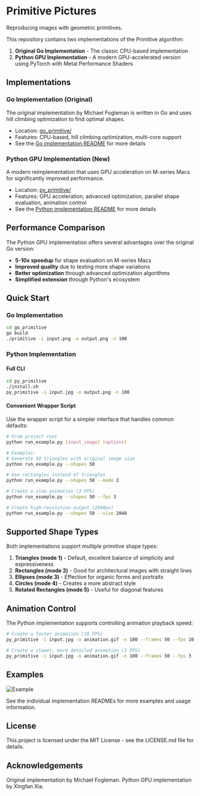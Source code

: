 # Primitive Pictures

Reproducing images with geometric primitives.

This repository contains two implementations of the Primitive algorithm:

1. **Original Go Implementation** - The classic CPU-based implementation
2. **Python GPU Implementation** - A modern GPU-accelerated version using PyTorch with Metal Performance Shaders

## Implementations

### Go Implementation (Original)

The original implementation by Michael Fogleman is written in Go and uses hill climbing optimization to find optimal shapes.

* Location: [go_primitive/](go_primitive/)
* Features: CPU-based, hill climbing optimization, multi-core support
* See the [Go implementation README](go_primitive/README.md) for more details

### Python GPU Implementation (New)

A modern reimplementation that uses GPU acceleration on M-series Macs for significantly improved performance.

* Location: [py_primitive/](py_primitive/)
* Features: GPU acceleration, advanced optimization, parallel shape evaluation, animation control
* See the [Python implementation README](py_primitive/README.md) for more details

## Performance Comparison

The Python GPU implementation offers several advantages over the original Go version:

* **5-10x speedup** for shape evaluation on M-series Macs
* **Improved quality** due to testing more shape variations
* **Better optimization** through advanced optimization algorithms
* **Simplified extension** through Python's ecosystem

## Quick Start

### Go Implementation

```bash
cd go_primitive
go build
./primitive -i input.png -o output.png -n 100
```

### Python Implementation

#### Full CLI

```bash
cd py_primitive
./install.sh
py_primitive -i input.jpg -o output.png -n 100
```

#### Convenient Wrapper Script

Use the wrapper script for a simpler interface that handles common defaults:

```bash
# From project root
python run_example.py [input_image] [options]

# Examples:
# Generate 50 triangles with original image size
python run_example.py --shapes 50

# Use rectangles instead of triangles
python run_example.py --shapes 50 --mode 2

# Create a slow animation (3 FPS)
python run_example.py --shapes 50 --fps 3

# Create high-resolution output (2048px)
python run_example.py --shapes 50 --size 2048
```

## Supported Shape Types

Both implementations support multiple primitive shape types:

1. **Triangles (mode 1)** - Default, excellent balance of simplicity and expressiveness
2. **Rectangles (mode 2)** - Good for architectural images with straight lines
3. **Ellipses (mode 3)** - Effective for organic forms and portraits
4. **Circles (mode 4)** - Creates a more abstract style
5. **Rotated Rectangles (mode 5)** - Useful for diagonal features

## Animation Control

The Python implementation supports controlling animation playback speed:

```bash
# Create a faster animation (10 FPS)
py_primitive -i input.jpg -o animation.gif -n 100 --frames 50 --fps 10

# Create a slower, more detailed animation (3 FPS)
py_primitive -i input.jpg -o animation.gif -n 100 --frames 50 --fps 3
```

## Examples

![Example](https://www.michaelfogleman.com/static/primitive/examples/16550611738.200.128.4.5.png)

See the individual implementation READMEs for more examples and usage information.

## License

This project is licensed under the MIT License - see the LICENSE.md file for details.

## Acknowledgements

Original implementation by Michael Fogleman. Python GPU implementation by Xingfan Xia. 